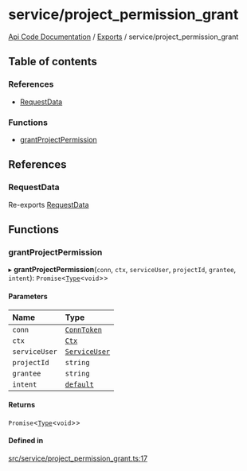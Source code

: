 # service/project\_permission\_grant
 
[Api Code Documentation](../README.md) / [Exports](../modules.md) / service/project\_permission\_grant

## Table of contents

### References

- [RequestData](service_project_permission_grant.md#requestdata)

### Functions

- [grantProjectPermission](service_project_permission_grant.md#grantprojectpermission)

## References

### RequestData

Re-exports [RequestData](../interfaces/service_domain_workflow_project_create.RequestData.md)

## Functions

### grantProjectPermission

▸ **grantProjectPermission**(`conn`, `ctx`, `serviceUser`, `projectId`, `grantee`, `intent`): `Promise`\<[`Type`](result.md#type)\<`void`\>\>

#### Parameters

| Name | Type |
| :------ | :------ |
| `conn` | [`ConnToken`](service_conn.md#conntoken) |
| `ctx` | [`Ctx`](../interfaces/lib_ctx.Ctx.md) |
| `serviceUser` | [`ServiceUser`](../interfaces/service_domain_organization_service_user.ServiceUser.md) |
| `projectId` | `string` |
| `grantee` | `string` |
| `intent` | [`default`](authz_intents.md#default) |

#### Returns

`Promise`\<[`Type`](result.md#type)\<`void`\>\>

#### Defined in

[src/service/project_permission_grant.ts:17](https://github.com/openkfw/TruBudget/blob/422cbec/api/src/service/project_permission_grant.ts#L17)
